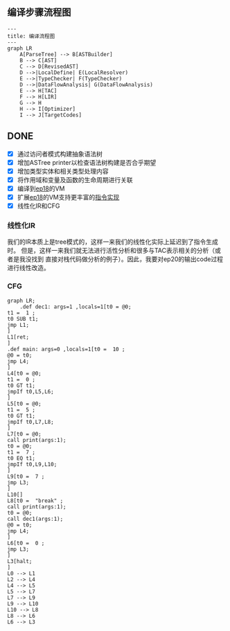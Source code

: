## 编译步骤流程图

```mermaid
---
title: 编译流程图
---
graph LR
    A[ParseTree] --> B[ASTBuilder]
    B --> C[AST]
    C --> D[RevisedAST]
    D -->|LocalDefine| E(LocalResolver)
    E -->|TypeChecker| F(TypeChecker)
    D -->|DataFlowAnalysis| G(DataFlowAnalysis)
    E --> H[TAC]
    F --> H[LIR]
    G --> H
    H --> I[Optimizer]
    I --> J[TargetCodes]
```

## DONE
- [x] 通过访问者模式构建抽象语法树
- [x] 增加ASTree printer以检查语法树构建是否合乎期望
- [x] 增加类型实体和相关类型处理内容
- [x] 将作用域和变量及函数的生命周期进行关联
- [x] 编译到[ep18](..%2Fep18)的VM
- [x] 扩展[ep18](..%2Fep18)的VM支持更丰富的[指令实现](../ep18/VM_Design.md)
- [x] 线性化IR和CFG

### 线性化IR
我们的IR本质上是tree模式的，这样一来我们的线性化实际上延迟到了指令生成时。
但是，这样一来我们就无法进行活性分析和很多与TAC表示相关的分析（或者是我没找到
直接对栈代码做分析的例子）。因此，我要对ep20的输出code过程进行线性改造。

### CFG

```mermaid
graph LR;
    .def dec1: args=1 ,locals=1[t0 = @0;
t1 =  1 ;
t0 SUB t1;
jmp L1;
]
L1[ret;
]
.def main: args=0 ,locals=1[t0 =  10 ;
@0 = t0;
jmp L4;
]
L4[t0 = @0;
t1 =  0 ;
t0 GT t1;
jmpIf t0,L5,L6;
]
L5[t0 = @0;
t1 =  5 ;
t0 GT t1;
jmpIf t0,L7,L8;
]
L7[t0 = @0;
call print(args:1);
t0 = @0;
t1 =  7 ;
t0 EQ t1;
jmpIf t0,L9,L10;
]
L9[t0 =  7 ;
jmp L3;
]
L10[]
L8[t0 =  "break" ;
call print(args:1);
t0 = @0;
call dec1(args:1);
@0 = t0;
jmp L4;
]
L6[t0 =  0 ;
jmp L3;
]
L3[halt;
]
L0 --> L1
L2 --> L4
L4 --> L5
L5 --> L7
L7 --> L9
L9 --> L10
L10 --> L8
L8 --> L6
L6 --> L3


```

